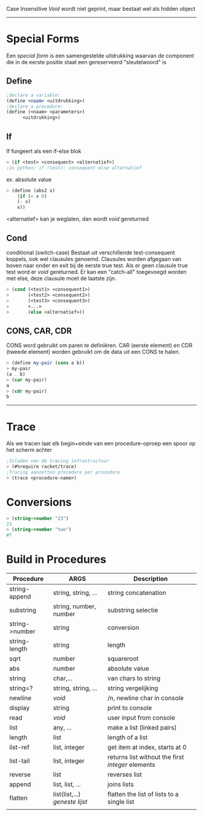 Case Insensitive
_Void_ wordt niet geprint, maar bestaat wel als hidden object

---
# Special Forms
Een _special form_ is een samengestelde uitdrukking waarvan de component die in de eerste positie staat een gereserveerd "sleutelwoord" is
## Define
```scheme
;declare a variable:
(define <naam> <uitdrukking>)
;declare a procedure:
(define (<naam> <parameters>)
	  <uitdrukking>)
```
## If
If fungeert als een if-else blok
```scheme
> (if <test> <consequent> <alternatief>)
;in python: if (test): consequent else alternatief
```
ex. absolute value
```scheme
> (define (abs2 x)
  	(if (< x 0)
 	(- x)
 	x))
```
\<alternatief> kan je weglaten, dan wordt _void_ gereturned
## Cond
conditional (switch-case)
Bestaat uit verschillende test-consequent koppels, ook wel clausules genoemd.
Clausules worden afgegaan van boven naar onder en exit bij de eerste true test.
Als er geen clausule true test word er _void_ gereturned.
Er kan een "catch-all" toegevoegd worden met else, deze clausule moet de laatste zijn.
```scheme
> (cond (<test1> <consequent1>)
> 		(<test2> <consequent2>)
> 		(<test3> <consequent3>)
> 		<...>
> 		(else <alternatief>))
```

## CONS, CAR, CDR
CONS word gebruikt om paren te definiëren. CAR (eerste element) en CDR (tweede element) worden gebruikt om de data uit een CONS te halen.
```scheme
> (define my-pair (cons a b))
> my-pair
(a . b)
> (car my-pair)
a
> (cdr my-pair)
b
```


---
# Trace
Als we tracen laat elk begin+einde van een procedure-oproep een spoor op het scherm achter
```scheme
;Inladen van de tracing infrastructuur
> (#%require racket/trace)
;Tracing aanzetten procedure per procedure
> (trace <procedure-name>)
```

# Conversions
```scheme
> (string->number "23")
23
> (string->number "two")
#f
```



# Build in Procedures

| Procedure      | ARGS                           | Description                                       |
| -------------- | ------------------------------ | ------------------------------------------------- |
| string-append  | string, string, ...            | string concatenation                              |
| substring      | string, number, number         | substring selectie                                |
| string->number | string                         | conversion                                        |
| string-length  | string                         | length                                            |
| sqrt           | number                         | squareroot                                        |
| abs            | number                         | absolute value                                    |
| string         | char,...                       | van chars to string                               |
| string=?       | string, string, ...            | string vergelijking                               |
| newline        | _void_                         | /n, newline char in console                       |
| display        | string                         | print to console                                  |
| read           | _void_                         | user input from console                           |
| list           | any, ...                       | make a list (linked pairs)                        |
| length         | list                           | length of a list                                  |
| list-ref       | list, integer                  | get item at index, starts at 0                    |
| list-tail      | list, integer                  | returns list without the first _integer_ elements |
| reverse        | list                           | reverses list                                     |
| append         | list, list, ...                | joins lists                                       |
| flatten        | list(list,...) _geneste lijst_ | flatten the list of lists to a single list        |
|                |                                |                                                   |
